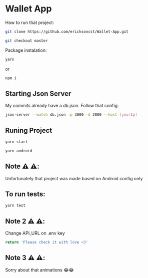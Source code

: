 # Wallet App

How to run that project:

```bash
git clone https://github.com/ericksoncst/Wallet-App.git
```

```bash
git checkout master
```

Package instalation:

```bash
yarn
```
or 

```bash
npm i
```

## Starting Json Server

My commits already have a db.json. Follow that config:

```bash
json-server --watch db.json -p 3000 -d 2000 --host [yourIp]
```

## Runing Project

```bash
yarn start
```


```bash
yarn android
```

## Note ⚠️ ⚠️:
Unfortunately that project was made based on Android config only

## To run tests:
```bash
yarn test
```

## Note 2 ⚠️ ⚠️:

Change API_URL on .env key


```typescript
return 'Please check it with love <3'
```

## Note 3 ⚠️ ⚠️:

Sorry about that animations 😂😂
